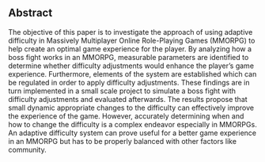 ## Abstract

The objective of this paper is to investigate the approach of using adaptive difficulty
in Massively Multiplayer Online Role-Playing Games (MMORPG) to help create an
optimal game experience for the player. By analyzing how a boss fight works in
an MMORPG, measurable parameters are identified to determine whether difficulty
adjustments would enhance the player’s game experience. Furthermore, elements of the
system are established which can be regulated in order to apply difficulty adjustments.
These findings are in turn implemented in a small scale project to simulate a boss fight
with difficulty adjustments and evaluated afterwards.
The results propose that small dynamic appropriate changes to the difficulty can
effectively improve the experience of the game. However, accurately determining
when and how to change the difficulty is a complex endeavor especially in MMORPGs.
An adaptive difficulty system can prove useful for a better game experience in an
MMORPG but has to be properly balanced with other factors like community.


